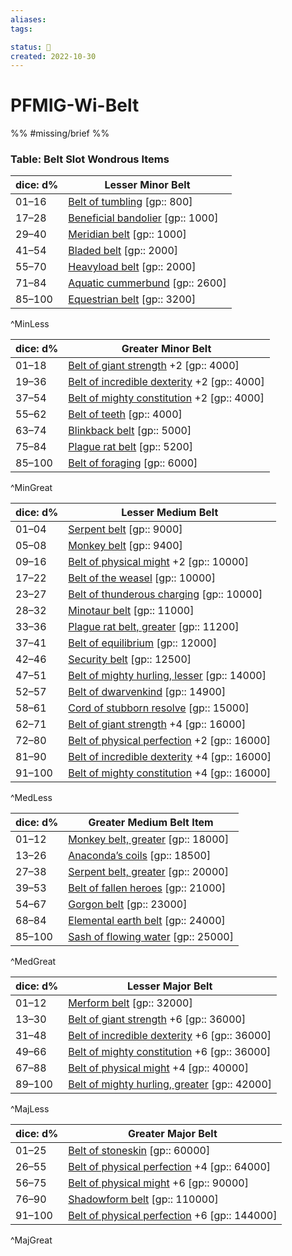 ```yaml
---
aliases:
tags:

status: 🌰
created: 2022-10-30
---
```

# PFMIG-Wi-Belt

%% #missing/brief %%


### Table: Belt Slot Wondrous Items


| dice: d% | Lesser Minor Belt                                                                                                               |
| -------- | ------------------------------------------------------------------------------------------------------------------------------- |
| 01–16    | [Belt of tumbling](https://www.d20pfsrd.com/magic-items/wondrous-items/wondrous-items/a-b/belt-of-tumbling) [gp:: 800]          |
| 17–28    | [Beneficial bandolier](https://www.d20pfsrd.com/magic-items/wondrous-items/wondrous-items/a-b/bandolier-beneficial) [gp:: 1000] |
| 29–40    | [Meridian belt](https://www.d20pfsrd.com/magic-items/wondrous-items/wondrous-items/a-b/meridian-belt) [gp:: 1000]               |
| 41–54    | [Bladed belt](https://www.d20pfsrd.com/magic-items/wondrous-items/wondrous-items/a-b/belt-bladed) [gp:: 2000]                   |
| 55–70    | [Heavyload belt](https://www.d20pfsrd.com/magic-items/wondrous-items/wondrous-items/a-b/belt-heavyload) [gp:: 2000]             |
| 71–84    | [Aquatic cummerbund](https://www.d20pfsrd.com/magic-items/wondrous-items/wondrous-items/c-d/cummerbund-aquatic) [gp:: 2600]     |
| 85–100   | [Equestrian belt](https://www.d20pfsrd.com/magic-items/wondrous-items/wondrous-items/a-b/belt-equestrian) [gp:: 3200]           |
^MinLess

| dice: d% | Greater Minor Belt                                                                                                                                 |
| -------- | -------------------------------------------------------------------------------------------------------------------------------------------------- |
| 01–18    | [Belt of giant strength](https://www.d20pfsrd.com/magic-items/wondrous-items/wondrous-items/a-b/belt-of-giant-strength) +2 [gp:: 4000]             |
| 19–36    | [Belt of incredible dexterity](https://www.d20pfsrd.com/magic-items/wondrous-items/wondrous-items/a-b/belt-of-incredible-dexterity) +2 [gp:: 4000] |
| 37–54    | [Belt of mighty constitution](https://www.d20pfsrd.com/magic-items/wondrous-items/wondrous-items/a-b/belt-of-mighty-constitution) +2 [gp:: 4000]   |
| 55–62    | [Belt of teeth](https://www.d20pfsrd.com/magic-items/wondrous-items/wondrous-items/a-b/belt-of-teeth) [gp:: 4000]                                  |
| 63–74    | [Blinkback belt](https://www.d20pfsrd.com/magic-items/wondrous-items/wondrous-items/a-b/belt-blink-back) [gp:: 5000]                               |
| 75–84    | [Plague rat belt](https://www.d20pfsrd.com/magic-items/wondrous-items/wondrous-items/a-b/belt-plague-rat) [gp:: 5200]                              |
| 85–100   | [Belt of foraging](https://www.d20pfsrd.com/magic-items/wondrous-items/wondrous-items/a-b/belt-of-foraging) [gp:: 6000]                            |
^MinGreat

| dice: d% | Lesser Medium Belt                                                                                                                                  |
| -------- | --------------------------------------------------------------------------------------------------------------------------------------------------- |
| 01–04    | [Serpent belt](https://www.d20pfsrd.com/magic-items/wondrous-items/wondrous-items/a-b/belt-serpent) [gp:: 9000]                                     |
| 05–08    | [Monkey belt](https://www.d20pfsrd.com/magic-items/wondrous-items/wondrous-items/a-b/belt-monkey) [gp:: 9400]                                       |
| 09–16    | [Belt of physical might](https://www.d20pfsrd.com/magic-items/wondrous-items/wondrous-items/a-b/belt-of-physical-might) +2 [gp:: 10000]             |
| 17–22    | [Belt of the weasel](https://www.d20pfsrd.com/magic-items/wondrous-items/wondrous-items/a-b/belt-of-the-weasel) [gp:: 10000]                        |
| 23–27    | [Belt of thunderous charging](https://www.d20pfsrd.com/magic-items/wondrous-items/wondrous-items/a-b/belt-of-thunderous-charging) [gp:: 10000]      |
| 28–32    | [Minotaur belt](https://www.d20pfsrd.com/magic-items/wondrous-items/wondrous-items/a-b/belt-minotaur) [gp:: 11000]                                  |
| 33–36    | [Plague rat belt, greater](https://www.d20pfsrd.com/magic-items/wondrous-items/wondrous-items/a-b/belt-plague-rat) [gp:: 11200]                     |
| 37–41    | [Belt of equilibrium](https://www.d20pfsrd.com/magic-items/wondrous-items/wondrous-items/a-b/belt-of-equilibrium) [gp:: 12000]                      |
| 42–46    | [Security belt](https://www.d20pfsrd.com/magic-items/wondrous-items/wondrous-items/a-b/belt-security) [gp:: 12500]                                  |
| 47–51    | [Belt of mighty hurling, lesser](https://www.d20pfsrd.com/magic-items/wondrous-items/wondrous-items/a-b/belt-of-mighty-hurling) [gp:: 14000]        |
| 52–57    | [Belt of dwarvenkind](https://www.d20pfsrd.com/magic-items/wondrous-items/wondrous-items/a-b/belt-of-dwarvenkind) [gp:: 14900]                      |
| 58–61    | [Cord of stubborn resolve](https://www.d20pfsrd.com/magic-items/wondrous-items/wondrous-items/c-d/cord-of-stubborn-resolve) [gp:: 15000]            |
| 62–71    | [Belt of giant strength](https://www.d20pfsrd.com/magic-items/wondrous-items/wondrous-items/a-b/belt-of-giant-strength) +4 [gp:: 16000]             |
| 72–80    | [Belt of physical perfection](https://www.d20pfsrd.com/magic-items/wondrous-items/wondrous-items/a-b/belt-of-physical-perfection) +2 [gp:: 16000]   |
| 81–90    | [Belt of incredible dexterity](https://www.d20pfsrd.com/magic-items/wondrous-items/wondrous-items/a-b/belt-of-incredible-dexterity) +4 [gp:: 16000] |
| 91–100   | [Belt of mighty constitution](https://www.d20pfsrd.com/magic-items/wondrous-items/wondrous-items/a-b/belt-of-mighty-constitution) +4 [gp:: 16000]   |
^MedLess

| dice: d% | Greater Medium Belt Item                                                                                                           |
| -------- | ---------------------------------------------------------------------------------------------------------------------------------- |
| 01–12    | [Monkey belt, greater](https://www.d20pfsrd.com/magic-items/wondrous-items/wondrous-items/a-b/belt-monkey) [gp:: 18000]            |
| 13–26    | [Anaconda’s coils](https://www.d20pfsrd.com/magic-items/wondrous-items/wondrous-items/a-b/belt-anaconda-s-coils) [gp:: 18500]      |
| 27–38    | [Serpent belt, greater](https://www.d20pfsrd.com/magic-items/wondrous-items/wondrous-items/a-b/belt-serpent) [gp:: 20000]          |
| 39–53    | [Belt of fallen heroes](https://www.d20pfsrd.com/magic-items/wondrous-items/wondrous-items/a-b/belt-of-fallen-heroes) [gp:: 21000] |
| 54–67    | [Gorgon belt](https://www.d20pfsrd.com/magic-items/wondrous-items/wondrous-items/a-b/belt-gorgon) [gp:: 23000]                     |
| 68–84    | [Elemental earth belt](https://www.d20pfsrd.com/magic-items/wondrous-items/wondrous-items/a-b/belt-earth-elemental) [gp:: 24000]   |
| 85–100   | [Sash of flowing water](https://www.d20pfsrd.com/magic-items/wondrous-items/wondrous-items/r-z/sash-of-flowing-water) [gp:: 25000] |
^MedGreat

| dice: d% | Lesser Major Belt                                                                                                                                   |
| -------- | --------------------------------------------------------------------------------------------------------------------------------------------------- |
| 01–12    | [Merform belt](https://www.d20pfsrd.com/magic-items/wondrous-items/wondrous-items/a-b/belt-merform) [gp:: 32000]                                    |
| 13–30    | [Belt of giant strength](https://www.d20pfsrd.com/magic-items/wondrous-items/wondrous-items/a-b/belt-of-giant-strength) +6 [gp:: 36000]             |
| 31–48    | [Belt of incredible dexterity](https://www.d20pfsrd.com/magic-items/wondrous-items/wondrous-items/a-b/belt-of-incredible-dexterity) +6 [gp:: 36000] |
| 49–66    | [Belt of mighty constitution](https://www.d20pfsrd.com/magic-items/wondrous-items/wondrous-items/a-b/belt-of-mighty-constitution) +6 [gp:: 36000]   |
| 67–88    | [Belt of physical might](https://www.d20pfsrd.com/magic-items/wondrous-items/wondrous-items/a-b/belt-of-physical-might) +4 [gp:: 40000]             |
| 89–100   | [Belt of mighty hurling, greater](https://www.d20pfsrd.com/magic-items/wondrous-items/wondrous-items/a-b/belt-of-mighty-hurling) [gp:: 42000]       |
^MajLess

| dice: d% | Greater Major Belt                                                                                                                                 |
| -------- | -------------------------------------------------------------------------------------------------------------------------------------------------- |
| 01–25    | [Belt of stoneskin](https://www.d20pfsrd.com/magic-items/wondrous-items/wondrous-items/a-b/belt-of-stoneskin) [gp:: 60000]                         |
| 26–55    | [Belt of physical perfection](https://www.d20pfsrd.com/magic-items/wondrous-items/wondrous-items/a-b/belt-of-physical-perfection) +4 [gp:: 64000]  |
| 56–75    | [Belt of physical might](https://www.d20pfsrd.com/magic-items/wondrous-items/wondrous-items/a-b/belt-of-physical-might) +6 [gp:: 90000]            |
| 76–90    | [Shadowform belt](https://www.d20pfsrd.com/magic-items/wondrous-items/wondrous-items/a-b/belt-shadowform) [gp:: 110000]                            |
| 91–100   | [Belt of physical perfection](https://www.d20pfsrd.com/magic-items/wondrous-items/wondrous-items/a-b/belt-of-physical-perfection) +6 [gp:: 144000] |
^MajGreat
